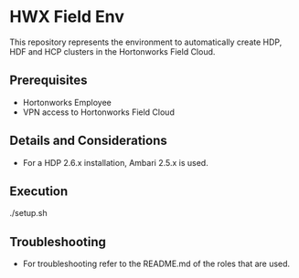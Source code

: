# HWX Field Env

This repository represents the environment to automatically create HDP, HDF and HCP clusters in the Hortonworks Field Cloud.

## Prerequisites

* Hortonworks Employee
* VPN access to Hortonworks Field Cloud

## Details and Considerations

* For a HDP 2.6.x installation, Ambari 2.5.x is used.


## Execution

./setup.sh

## Troubleshooting

* For troubleshooting refer to the README.md of the roles that are used.


